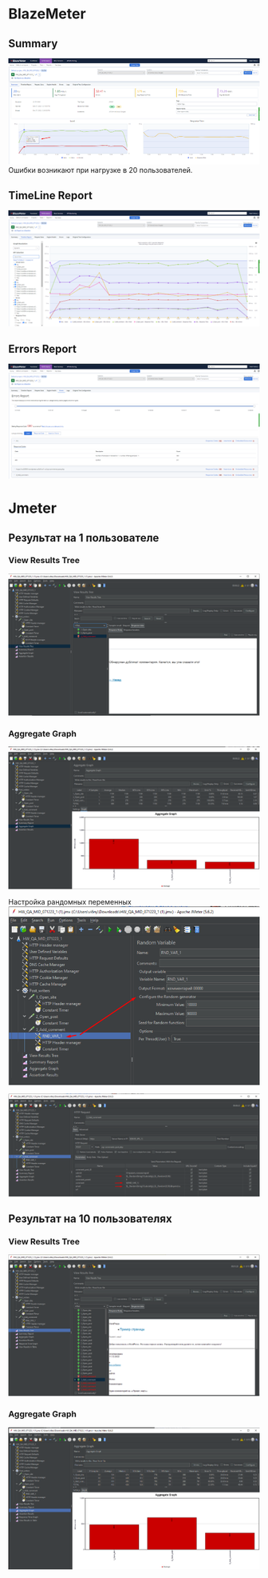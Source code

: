 # BlazeMeter 
## Summary
![Alt text](image.png)
Ошибки возникают при нагрузке в 20 пользователей.

## TimeLine Report
![Alt text](image-4.png)

## Errors Report
![Alt text](image-2.png)

# Jmeter
## Результат на 1 пользователе
### View Results Tree
![Alt text](image-1.png)
### Aggregate Graph
![Alt text](image-3.png)

Настройка рандомных переменных
![Alt text](image-5.png) 

![Alt text](image-6.png)

## Результат на 10 пользователях
### View Results Tree
![Alt text](image-7.png)

### Aggregate Graph
![Alt text](image-8.png)